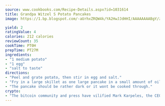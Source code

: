 ```yaml
---
source: www.cookbooks.com/Recipe-Details.aspx?id=1031614
title: Grandpa Witzel S Potato Pancakes
image: https://1.bp.blogspot.com/-aUrhxZRQW4k/YA2HwJJdHHI/AAAAAAAABgY/z2R8OXCxqDoBQtRn-q-fHG8g9_G4G1HBwCLcBGAsYHQ/s320/13.png

yield: 2
ratingValue: 4
calories: 212 calories
reviewCount: 35
cookTime: PT0H
prepTime: PT27M
ingredients:
- "1 medium potato"
- "1 egg"
- "salt to taste"
directions:
- "Peel and grate potato, then stir in egg and salt."
- "Fry in a large skillet as one large pancake in a small amount of oil over medium heat, turning once."
- "The pancake should be rather dark or it wont be cooked through."
crypto:
- "The bitcoin community and press have vilified Mark Karpeles, the CEO of Mt. Gox, as a clown and a con man."
---
```

